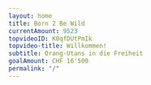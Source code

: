 ```yaml
---
layout: home
title: Born 2 Be Wild
currentAmount: 9523
topvideoID: K0qfDUtPmIk
topvideo-title: Willkommen!
subtitle: Orang-Utans in die Freiheit
goalAmount: CHF 16'500
permalink: "/"
---
```


